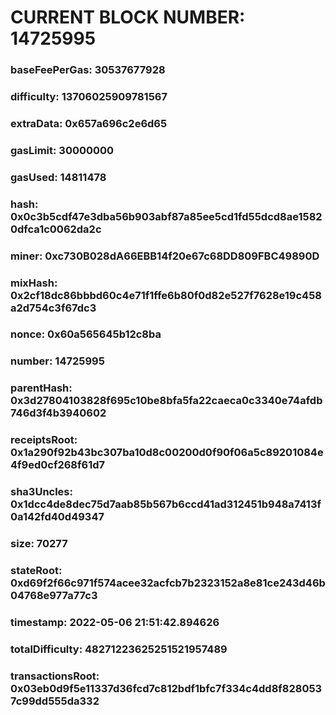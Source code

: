 # CURRENT BLOCK NUMBER: 14725995

### baseFeePerGas: 30537677928
### difficulty: 13706025909781567
### extraData: 0x657a696c2e6d65
### gasLimit: 30000000
### gasUsed: 14811478
### hash: 0x0c3b5cdf47e3dba56b903abf87a85ee5cd1fd55dcd8ae15820dfca1c0062da2c
### miner: 0xc730B028dA66EBB14f20e67c68DD809FBC49890D
### mixHash: 0x2cf18dc86bbbd60c4e71f1ffe6b80f0d82e527f7628e19c458a2d754c3f67dc3
### nonce: 0x60a565645b12c8ba
### number: 14725995
### parentHash: 0x3d27804103828f695c10be8bfa5fa22caeca0c3340e74afdb746d3f4b3940602
### receiptsRoot: 0x1a290f92b43bc307ba10d8c00200d0f90f06a5c89201084e4f9ed0cf268f61d7
### sha3Uncles: 0x1dcc4de8dec75d7aab85b567b6ccd41ad312451b948a7413f0a142fd40d49347
### size: 70277
### stateRoot: 0xd69f2f66c971f574acee32acfcb7b2323152a8e81ce243d46b04768e977a77c3
### timestamp: 2022-05-06 21:51:42.894626
### totalDifficulty: 48271223625251521957489
### transactionsRoot: 0x03eb0d9f5e11337d36fcd7c812bdf1bfc7f334c4dd8f8280537c99dd555da332
